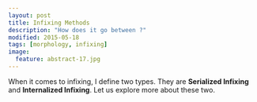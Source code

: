 ```yaml
---
layout: post
title: Infixing Methods
description: "How does it go between ?"
modified: 2015-05-18
tags: [morphology, infixing]
image:
  feature: abstract-17.jpg
---
```


When it comes to infixing, I define two types. They are **Serialized Infixing** and **Internalized Infixing**. 
Let us explore more about these two.